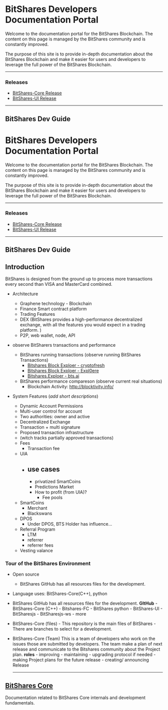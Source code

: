 # BitShares Developers Documentation Portal

Welcome to the documentation portal for the BitShares Blockchain. The content on this page is managed by the BitShares community and is constantly improved.

The purpose of this site is to provide in-depth documentation about the BitShares Blockchain and make it easier for users and developers to leverage the full power of the BitShares Blockchain.

***

### Releases
- [BitShares-Core Release](https://github.com/bitshares/bitshares-core/releases)
- [BitShares-UI Release](https://github.com/bitshares/bitshares-ui/releases)

***

## BitShares Dev Guide
# BitShares Developers Documentation Portal

Welcome to the documentation portal for the BitShares Blockchain. The content on this page is managed by the BitShares community and is constantly improved.

The purpose of this site is to provide in-depth documentation about the BitShares Blockchain and make it easier for users and developers to leverage the full power of the BitShares Blockchain.

***

### Releases
- [BitShares-Core Release](https://github.com/bitshares/bitshares-core/releases)
- [BitShares-UI Release](https://github.com/bitshares/bitshares-ui/releases)

***

## BitShares Dev Guide

## Introduction
BitShares is designed from the ground up to process more transactions every second than VISA and MasterCard combined.

- Architecture
    - Graphene technology - Blockchain
    - Finance Smart contract platform
	- 	Trading Features
	- DEX (BitShares provides a high-performance decentralized exchange, with all the features you would expect in a trading platform. )
	- P2P, web wallet, node, API
- observe BitSharers transactions and performance
  - BitShares running transactions (observe running BitShares Transactions) 
	- [Bitshares Block Exploer - cryptofresh](https://www.cryptofresh.com/)
	- [Bitshares Block Exploer - Expl0ere](http://bitshares-explorer.io/#/dashboard)
	- [Bitshares.Exploer - bts.ai](https://bts.ai/)
  - BitShares performance compareson (observe current real situations)
	-  Blockchain Activity: http://blocktivity.info/

- System Features (*add short descriptions*)
	- Dynamic Account Permissions
	- Multi-user control for account
	- Two authorities: owner and active
	- Decentralized Exchange
	- Transaction + multi signature
	- Proposed transaction infrastructure
	- (witch tracks partially approved transactions)
	- Fees 
      - Transaction fee
	- UIA 
	  - use cases
	    - 
	    - privatized SmartCoins
	    - Predictions Market
	    - How to profit (from UIA)? 
	      - Fee pools
	- SmartCoins
	  - Merchant
	  - Blackswans
	- DPOS 
	  - Under DPOS, BTS Holder has influence...
	- Referral Program
	  - LTM
	  - referrer 
	  - referrer fees
	- Vesting valance

### Tour of the BitShares Environment
- Open source
	- BitShares GitHub has all resources files for the development.
- Language uses: BitShares-Core(C++), python 
- BitShares GitHub has all resources files for the development.
   **GItHub** 
	   - BitShares-Core (C++)
       - Bitshares-FC
	   - BitShares python
	   - BitShares-UI
	   - BitSharesjs
	   - BitSharesjs-ws
	   - more
- BitShares-Core (files)
	  - This repository is the main files of BitShares 
	  - There are branches to select for a development. 
- BitShares-Core (Team)
   This is a team of developers who work on the issues those are submitted by developers. The team make a plan of next release and communicate to the Bitshares community about the Project plan. 
	  **roles** 
	  - improving
	  - maintaining
	  - upgrading protocol if needed
	  - making Project plans for the future release
      - creating/ announcing  Release 


  
  
  
  
  ****
## [BitShares Core](/core/README.md#bitshares-core)
Documentation related to BitShares Core internals and development fundamentals. 

